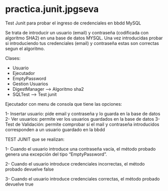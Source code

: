 # practica.junit.jpgseva
Test Junit para probar el ingreso de credenciales en bbdd MySQL 

Se trata de introducir un usuario (email) y contraseña (codificada con algoritmo SHA2) en una base de datos MYSQL. Una vez introducidas probar si introduciendo tus credenciales (email) y contraseña estas son correctas segun el algoritmo.

Clases:

* Usuario
* Ejecutador
* EmptyPassword
* Gestion Usuarios
* DigestManager --> Algoritmo sha2
* SQLTest --> Test junit 

Ejecutador con menu de consola que tiene las opciones:
 
 1- Insertar usuario: pide email y contraseña y lo guarda en la base de datos
 2- Ver usuarios: permite ver los usuarios guardados en la base de datos
 3- Test de Validación: permite comprobar si el mail y contraseña introducidos corresponden 
 a un usuario guardado en la bbdd
 
 TEST JUNIT que se realizan:
 
 1- Cuando el usuario introduce una contraseña vacía, el método probado genera una excepción
 del tipo “EmptyPassword”.
  
 2- Cuando el usuario introduce credenciales incorrectas, el método probado devuelve false
  
 3- Cuando el usuario introduce credenciales correctas, el método probado devuelve true

